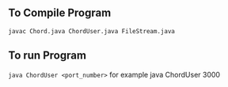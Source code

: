 ## To Compile Program
`javac Chord.java ChordUser.java FileStream.java`
## To run Program
`java ChordUser <port_number>`
for example java ChordUser 3000

